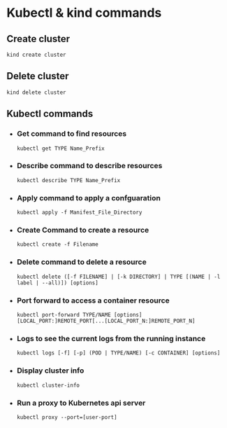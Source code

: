 <h1>Kubectl & kind commands</h1>
<h2>Create cluster</h2> 

`kind create cluster`
<h2>Delete cluster</h2>

`kind delete cluster`
<h2>Kubectl commands</h2>


- <h3>Get command to find resources</h3>

    `kubectl get TYPE Name_Prefix`
- <h3>Describe command to describe resources</h3>

    `kubectl describe TYPE Name_Prefix`
- <h3>Apply command to apply a confguaration</h3>

    `kubectl apply -f Manifest_File_Directory`
- <h3>Create Command to create a resource </h3>

    `kubectl create -f Filename`
- <h3>Delete command to delete a resource</h3>

    `kubectl delete ([-f FILENAME] | [-k DIRECTORY] | TYPE [(NAME | -l label | --all)]) [options]`
- <h3>Port forward to access a container resource</h3>

    `kubectl port-forward TYPE/NAME [options] [LOCAL_PORT:]REMOTE_PORT[...[LOCAL_PORT_N:]REMOTE_PORT_N]`
- <h3>Logs to see the current logs from the running instance</h3>

    `kubectl logs [-f] [-p] (POD | TYPE/NAME) [-c CONTAINER] [options]`
- <h3>Display cluster info</h3>

    `kubectl cluster-info` 
- <h3>Run a proxy to Kubernetes api server</h3>
    
    `kubectl proxy --port=[user-port]` 



